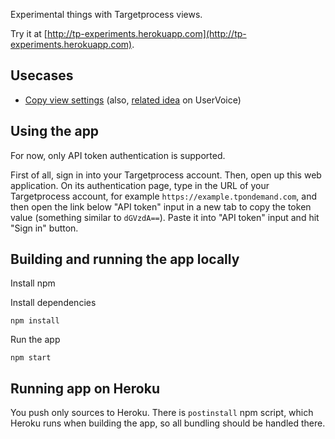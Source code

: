 Experimental things with Targetprocess views.

Try it at [http://tp-experiments.herokuapp.com](http://tp-experiments.herokuapp.com).

## Usecases

- [Copy view settings](https://github.com/khmylov/tp-views-utils/blob/master/docs/copyCardSettings.md "Copy view settings") (also, [related idea](https://tp3.uservoice.com/forums/174654-we-will-rock-you/suggestions/4469450-copy-customize-cards-designs-between-boards-re-u) on UserVoice)

## Using the app

For now, only API token authentication is supported. 

First of all, sign in into your Targetprocess account. Then, open up this web application. On its authentication page, type in the URL of your Targetprocess account, for example `https://example.tpondemand.com`, and then open the link below "API token" input in a new tab to copy the token value (something similar to `dGVzdA==`). Paste it into "API token" input and hit "Sign in" button.

## Building and running the app locally
Install npm

Install dependencies

    npm install

Run the app

    npm start

## Running app on Heroku

You push only sources to Heroku.
There is `postinstall` npm script, which Heroku runs when building the app,
so all bundling should be handled there.
